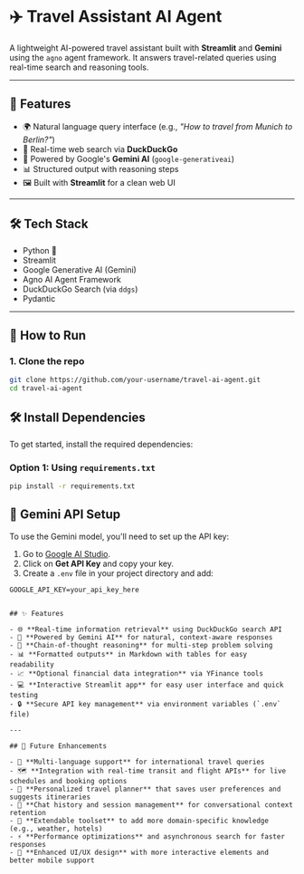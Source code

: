 # ✈️ Travel Assistant AI Agent

A lightweight AI-powered travel assistant built with **Streamlit** and **Gemini** using the `agno` agent framework. It answers travel-related queries using real-time search and reasoning tools.

---

## 🚀 Features

- 🌍 Natural language query interface (e.g., *"How to travel from Munich to Berlin?"*)
- 🔎 Real-time web search via **DuckDuckGo**
- 🤖 Powered by Google's **Gemini AI** (`google-generativeai`)
- 📊 Structured output with reasoning steps
- 🖼️ Built with **Streamlit** for a clean web UI

---

## 🛠️ Tech Stack

- Python 🐍
- Streamlit
- Google Generative AI (Gemini)
- Agno AI Agent Framework
- DuckDuckGo Search (via `ddgs`)
- Pydantic

---

## 🧪 How to Run

### 1. Clone the repo
```bash
git clone https://github.com/your-username/travel-ai-agent.git
cd travel-ai-agent
```

## 🛠️ Install Dependencies

To get started, install the required dependencies:

### Option 1: Using `requirements.txt`

```bash
pip install -r requirements.txt
```
## 🔐 Gemini API Setup

To use the Gemini model, you'll need to set up the API key:

1. Go to [Google AI Studio](https://makersuite.google.com/app/apikey).
2. Click on **Get API Key** and copy your key.
3. Create a `.env` file in your project directory and add:

```env
GOOGLE_API_KEY=your_api_key_here


## ✨ Features

- 🌐 **Real-time information retrieval** using DuckDuckGo search API  
- 🤖 **Powered by Gemini AI** for natural, context-aware responses  
- 🧠 **Chain-of-thought reasoning** for multi-step problem solving  
- 📊 **Formatted outputs** in Markdown with tables for easy readability  
- 📈 **Optional financial data integration** via YFinance tools  
- 💻 **Interactive Streamlit app** for easy user interface and quick testing  
- 🔒 **Secure API key management** via environment variables (`.env` file)  

---

## 🚀 Future Enhancements

- 🔄 **Multi-language support** for international travel queries  
- 🗺️ **Integration with real-time transit and flight APIs** for live schedules and booking options  
- 📅 **Personalized travel planner** that saves user preferences and suggests itineraries  
- 🤝 **Chat history and session management** for conversational context retention  
- 🧩 **Extendable toolset** to add more domain-specific knowledge (e.g., weather, hotels)  
- ⚡ **Performance optimizations** and asynchronous search for faster responses  
- 🎨 **Enhanced UI/UX design** with more interactive elements and better mobile support  

